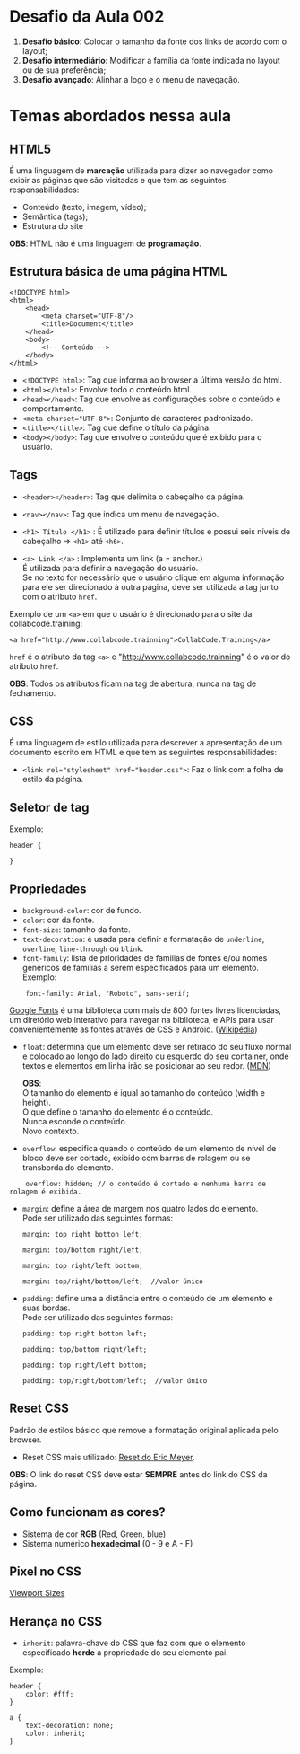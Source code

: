 # Desafio da Aula 002

1. **Desafio básico**: Colocar o tamanho da fonte dos links de acordo com o layout;
2. **Desafio intermediário**: Modificar a família da fonte indicada no layout ou de sua preferência;
3. **Desafio avançado**: Alinhar a logo e o menu de navegação.

# Temas abordados nessa aula

## HTML5

É uma linguagem de **marcação** utilizada para dizer ao navegador como exibir as páginas que são visitadas e que tem as seguintes responsabilidades:
- Conteúdo (texto, imagem, vídeo);
- Semântica (tags);
- Estrutura do site

**OBS**: HTML não é uma linguagem de **programação**.

## Estrutura básica de uma página HTML

```
<!DOCTYPE html>
<html>
    <head>
        <meta charset="UTF-8"/>
        <title>Document</title>
    </head>
    <body>
        <!-- Conteúdo -->
    </body>
</html>
```

- `<!DOCTYPE html>`: Tag que informa ao browser a última versão do html.  
- `<html></html>`: Envolve todo o conteúdo html.  
- `<head></head>`: Tag que envolve as configurações sobre o conteúdo e comportamento.  
- `<meta charset="UTF-8">`: Conjunto de caracteres padronizado.   
- `<title></title>`: Tag que define o título da página.   
- `<body></body>`: Tag que envolve o conteúdo que é exibido para o usuário.  

## Tags

- `<header></header>`: Tag que delimita o cabeçalho da página.

- `<nav></nav>`: Tag que indica um menu de navegação.

- `<h1> Título </h1>` : É utilizado para definir títulos e possui seis níveis de cabeçalho => `<h1>` até `<h6>`.

- `<a> Link </a>` : Implementa um link (a = anchor.)  
É utilizada para definir a navegação do usuário.  
Se no texto for necessário que o usuário clique em alguma informação para ele ser direcionado à outra página, deve ser utilizada a tag junto com o atributo `href`.    

Exemplo de um `<a>` em que o usuário é direcionado para o site da collabcode.training:  

``` 
<a href="http://www.collabcode.trainning">CollabCode.Training</a>
```

`href` é o atributo da tag `<a>` e 
"http://www.collabcode.trainning" é o valor do atributo `href`.

**OBS**: Todos os atributos ficam na tag de abertura, nunca na tag de fechamento.

## CSS

É uma linguagem de estilo utilizada para descrever a apresentação de um documento escrito em HTML e que tem as seguintes responsabilidades:

- `<link rel="stylesheet" href="header.css">`: Faz o link com a folha de estilo da página.

## Seletor de tag
Exemplo: 
```
header { 

}
```

## Propriedades 

- `background-color`: cor de fundo.
- `color`: cor da fonte.
- `font-size`: tamanho da fonte.
- `text-decoration`: é usada para definir a formatação de  `underline`, `overline`, `line-through` ou `blink`.
- `font-family`: lista de prioridades de familias de fontes e/ou nomes genéricos de famílias a serem especificados para um elemento.  
Exemplo:
```
    font-family: Arial, "Roboto", sans-serif;
```

[Google Fonts](https://fonts.google.com/) é uma biblioteca com mais de 800 fontes livres licenciadas, um diretório web interativo para navegar na biblioteca, e APIs para usar convenientemente as fontes através de CSS e Android. ([Wikipédia]( https://pt.wikipedia.org/wiki/Google_Fonts))  

- `float`: determina que um elemento deve ser retirado do seu fluxo normal e colocado ao longo do lado direito ou esquerdo do seu container, onde textos e elementos em linha irão se posicionar ao seu redor. ([MDN]( https://developer.mozilla.org/pt-BR/docs/Web/CSS/float))     

    **OBS**:   
    O tamanho do elemento é igual ao tamanho do conteúdo (width e height).  
    O que define o tamanho do elemento é o conteúdo.  
    Nunca esconde o conteúdo.  
    Novo contexto.

- `overflow`: especifica quando o conteúdo de um elemento de nível de bloco deve ser cortado, exibido com barras de rolagem ou se transborda do elemento.
```
    overflow: hidden; // o conteúdo é cortado e nenhuma barra de rolagem é exibida.
```
- `margin`: define a área de margem nos quatro lados do elemento.  
    Pode ser utilizado das seguintes formas:
    ```
    margin: top right botton left;

    margin: top/bottom right/left;

    margin: top right/left bottom;

    margin: top/right/bottom/left;  //valor único
    ```

- `padding`: define uma a distância entre o conteúdo de um elemento e suas bordas.  
    Pode ser utilizado das seguintes formas:
    ```
    padding: top right botton left;

    padding: top/bottom right/left;

    padding: top right/left bottom;

    padding: top/right/bottom/left;  //valor único
    ```

## Reset CSS

Padrão de estilos básico que remove a formatação original aplicada pelo browser.

- Reset CSS mais utilizado: [Reset do Eric Meyer](https://meyerweb.com/eric/tools/css/reset/).

**OBS**: O link do reset CSS deve estar **SEMPRE** antes do link do CSS da página.

## Como funcionam as cores?

- Sistema de cor **RGB** (Red, Green, blue)
- Sistema numérico **hexadecimal** (0 - 9 e A - F)

## Pixel no CSS

[Viewport Sizes](http://viewportsizes.com/)

## Herança no CSS

- `inherit`: palavra-chave do CSS que faz com que o elemento especificado **herde** a propriedade do seu elemento pai.

Exemplo: 

```
header {
    color: #fff;
}

a {
    text-decoration: none;
    color: inherit; 
}
```



